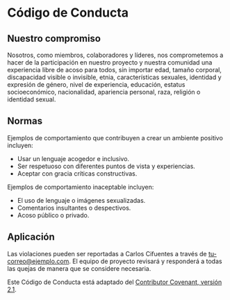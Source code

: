 # Código de Conducta

## Nuestro compromiso
Nosotros, como miembros, colaboradores y líderes, nos comprometemos a hacer de la participación
en nuestro proyecto y nuestra comunidad una experiencia libre de acoso para todos,
sin importar edad, tamaño corporal, discapacidad visible o invisible, etnia, características sexuales,
identidad y expresión de género, nivel de experiencia, educación, estatus socioeconómico,
nacionalidad, apariencia personal, raza, religión o identidad sexual.

## Normas
Ejemplos de comportamiento que contribuyen a crear un ambiente positivo incluyen:
- Usar un lenguaje acogedor e inclusivo.
- Ser respetuoso con diferentes puntos de vista y experiencias.
- Aceptar con gracia críticas constructivas.

Ejemplos de comportamiento inaceptable incluyen:
- El uso de lenguaje o imágenes sexualizadas.
- Comentarios insultantes o despectivos.
- Acoso público o privado.

## Aplicación
Las violaciones pueden ser reportadas a Carlos Cifuentes a través de <tu-correo@ejemplo.com>.
El equipo de proyecto revisará y responderá a todas las quejas de manera que se considere necesaria.

Este Código de Conducta está adaptado del [Contributor Covenant, versión 2.1](https://www.contributor-covenant.org/version/2/1/code_of_conduct.html).
